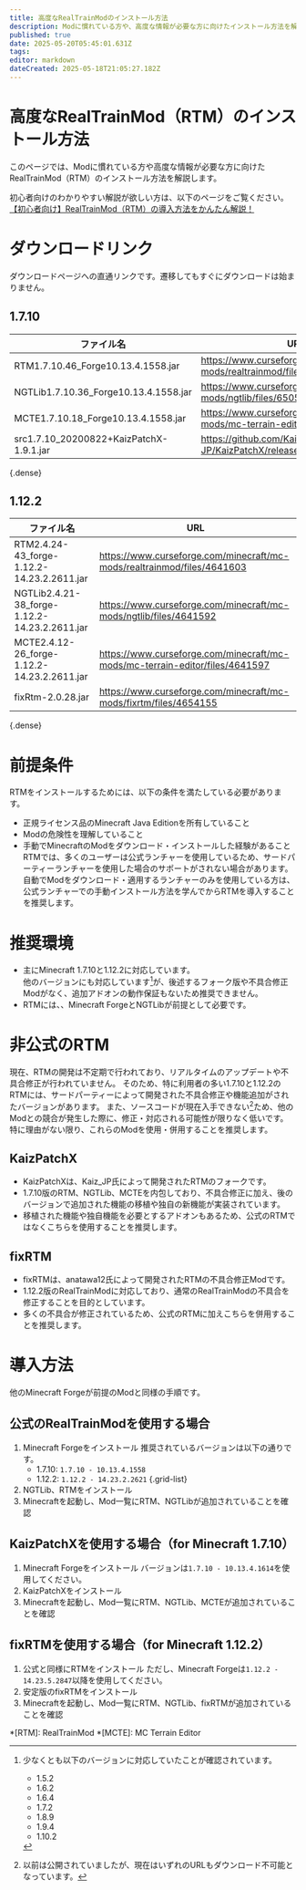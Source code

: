 ```yaml
---
title: 高度なRealTrainModのインストール方法
description: Modに慣れている方や、高度な情報が必要な方に向けたインストール方法を解説。
published: true
date: 2025-05-20T05:45:01.631Z
tags: 
editor: markdown
dateCreated: 2025-05-18T21:05:27.182Z
---
```


# 高度なRealTrainMod（RTM）のインストール方法
このページでは、Modに慣れている方や高度な情報が必要な方に向けたRealTrainMod（RTM）のインストール方法を解説します。

初心者向けのわかりやすい解説が欲しい方は、以下のページをご覧ください。
[【初心者向け】RealTrainMod（RTM）の導入方法をかんたん解説！](/ja/getting-started/installing)

# ダウンロードリンク
ダウンロードページへの直通リンクです。遷移してもすぐにダウンロードは始まりません。

## 1.7.10
| ファイル名                              | URL                                                                          |
| --------------------------------------- | ---------------------------------------------------------------------------- |
| RTM1.7.10.46_Forge10.13.4.1558.jar      | https://www.curseforge.com/minecraft/mc-mods/realtrainmod/files/6505479      |
| NGTLib1.7.10.36_Forge10.13.4.1558.jar   | https://www.curseforge.com/minecraft/mc-mods/ngtlib/files/6505474            |
| MCTE1.7.10.18_Forge10.13.4.1558.jar     | https://www.curseforge.com/minecraft/mc-mods/mc-terrain-editor/files/4030456 |
| src1.7.10_20200822+KaizPatchX-1.9.1.jar | https://github.com/Kai-Z-JP/KaizPatchX/releases/tag/v1.9.1                   |
{.dense}

## 1.12.2
| ファイル名                                    | URL                                                                          |
| --------------------------------------------- | ---------------------------------------------------------------------------- |
| RTM2.4.24-43_forge-1.12.2-14.23.2.2611.jar    | https://www.curseforge.com/minecraft/mc-mods/realtrainmod/files/4641603      |
| NGTLib2.4.21-38_forge-1.12.2-14.23.2.2611.jar | https://www.curseforge.com/minecraft/mc-mods/ngtlib/files/4641592            |
| MCTE2.4.12-26_forge-1.12.2-14.23.2.2611.jar   | https://www.curseforge.com/minecraft/mc-mods/mc-terrain-editor/files/4641597 |
| fixRtm-2.0.28.jar                             | https://www.curseforge.com/minecraft/mc-mods/fixrtm/files/4654155            |
{.dense}

# 前提条件
RTMをインストールするためには、以下の条件を満たしている必要があります。
* 正規ライセンス品のMinecraft Java Editionを所有していること
* Modの危険性を理解していること
* 手動でMinecraftのModをダウンロード・インストールした経験があること
  RTMでは、多くのユーザーは公式ランチャーを使用しているため、サードパーティーランチャーを使用した場合のサポートがされない場合があります。
  自動でModをダウンロード・適用するランチャーのみを使用している方は、公式ランチャーでの手動インストール方法を学んでからRTMを導入することを推奨します。
  
# 推奨環境
* 主にMinecraft 1.7.10と1.12.2に対応しています。  
  他のバージョンにも対応しています[^1]が、後述するフォーク版や不具合修正Modがなく、追加アドオンの動作保証もないため推奨できません。
* RTMには、、Minecraft ForgeとNGTLibが前提として必要です。

# 非公式のRTM
現在、RTMの開発は不定期で行われており、リアルタイムのアップデートや不具合修正が行われていません。
そのため、特に利用者の多い1.7.10と1.12.2のRTMには、サードパーティーによって開発された不具合修正や機能追加がされたバージョンがあります。
また、ソースコードが現在入手できない[^2]ため、他のModとの競合が発生した際に、修正・対応される可能性が限りなく低いです。
特に理由がない限り、これらのModを使用・併用することを推奨します。

## KaizPatchX
* KaizPatchXは、Kaiz_JP氏によって開発されたRTMのフォークです。
* 1.7.10版のRTM、NGTLib、MCTEを内包しており、不具合修正に加え、後のバージョンで追加された機能の移植や独自の新機能が実装されています。
* 移植された機能や独自機能を必要とするアドオンもあるため、公式のRTMではなくこちらを使用することを推奨します。

## fixRTM
* fixRTMは、anatawa12氏によって開発されたRTMの不具合修正Modです。
* 1.12.2版のRealTrainModに対応しており、通常のRealTrainModの不具合を修正することを目的としています。
* 多くの不具合が修正されているため、公式のRTMに加えこちらを併用することを推奨します。

# 導入方法
他のMinecraft Forgeが前提のModと同様の手順です。  

## 公式のRealTrainModを使用する場合
1. Minecraft Forgeをインストール
   推奨されているバージョンは以下の通りです。
   - 1.7.10: `1.7.10 - 10.13.4.1558`
   - 1.12.2: `1.12.2 - 14.23.2.2621`
   {.grid-list}
2. NGTLib、RTMをインストール
3. Minecraftを起動し、Mod一覧にRTM、NGTLibが追加されていることを確認

## KaizPatchXを使用する場合（for Minecraft 1.7.10）
1. Minecraft Forgeをインストール
   バージョンは`1.7.10 - 10.13.4.1614`を使用してください。
2. KaizPatchXをインストール
3. Minecraftを起動し、Mod一覧にRTM、NGTLib、MCTEが追加されていることを確認

## fixRTMを使用する場合（for Minecraft 1.12.2）
1. 公式と同様にRTMをインストール
   ただし、Minecraft Forgeは`1.12.2 - 14.23.5.2847`以降を使用してください。
2. 安定版のfixRTMをインストール
3. Minecraftを起動し、Mod一覧にRTM、NGTLib、fixRTMが追加されていることを確認

[^1]: 少なくとも以下のバージョンに対応していたことが確認されています。
    - 1.5.2
    - 1.6.2
    - 1.6.4
    - 1.7.2
    - 1.8.9
    - 1.9.4
    - 1.10.2
[^2]: 以前は公開されていましたが、現在はいずれのURLもダウンロード不可能となっています。

*[RTM]: RealTrainMod
*[MCTE]: MC Terrain Editor